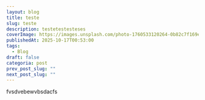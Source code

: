 ```yaml
---
layout: blog
title: teste
slug: teste
description: testetestesteses
coverImage: https://images.unsplash.com/photo-1760533120264-0b82c7f169ea?crop=entropy&cs=tinysrgb&fit=max&fm=jpg&ixid=M3w4MTc2MzV8MHwxfGFsbHwxfHx8fHx8fHwxNzYwNjczMjA4fA&ixlib=rb-4.1.0&q=80&w=1080
publishedAt: 2025-10-17T00:53:00
tags:
  - Blog
draft: false
categoria: post
prev_post_slug: ""
next_post_slug: ""
---
```


fvsdvebewvbsdacfs
